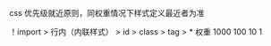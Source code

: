 css 优先级就近原则，同权重情况下样式定义最近者为准

！import > 行内（内联样式） > id > class > tag > *
权重        1000             100   10      1